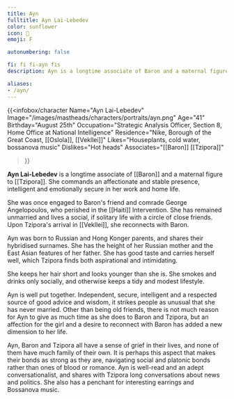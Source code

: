 ```yaml
---
title: Ayn
fulltitle: Ayn Lai-Lebedev
color: sunflower
icon: 🥀
emoji: F

autonumbering: false

fi: fi fi-ayn fis
description: Ayn is a longtime associate of Baron and a maternal figure to Tzipora. She commands an affectionate and stable presence, intelligent and patient in her work and home life.

aliases:
- /ayn/
---
```

{{<infobox/character
	Name="Ayn Lai-Lebedev"
    Image="/images/mastheads/characters/portraits/ayn.png"
    Age="41"
    Birthday="August 25th"
	Occupation="Strategic Analysis Officer, Section 8, Home Office at National Intelligence"
	Residence="Nike, Borough of the Great Coast, [[Oslola]], [[Vekllei]]"
    Likes="Houseplants, cold water, bossanova music"
    Dislikes="Hot heads"
    Associates="[[Baron]] [[Tzipora]]"
>}}

**Ayn Lai-Lebedev** is a longtime associate of [[Baron]] and a maternal figure to [[Tzipora]]. She commands an affectionate and stable presence, intelligent and emotionally secure in her work and home life.

She was once engaged to Baron's friend and comrade George Angelopoulos, who perished in the [[Haiti]] Intervention. She has remained unmarried and lives a social, if solitary life with a circle of close friends. Upon Tzipora's arrival in [[Vekllei]], she reconnects with Baron.

Ayn was born to Russian and Hong Konger parents, and shares their hybridised surnames. She has the height of her Russian mother and the East Asian features of her father. She has good taste and carries herself well, which Tzipora finds both aspirational and intimidating.

She keeps her hair short and looks younger than she is. She smokes and drinks only socially, and otherwise keeps a tidy and modest lifestyle.

Ayn is well put together. Independent, secure, intelligent and a respected source of good advice and wisdom, it strikes people as unusual that she has never married. Other than being old friends, there is not much reason for Ayn to give as much time as she does to Baron and Tzipora, but an affection for the girl and a desire to reconnect with Baron has added a new dimension to her life.

Ayn, Baron and Tzipora all have a sense of grief in their lives, and none of them have much family of their own. It is perhaps this aspect that makes their bonds as strong as they are, navigating social and platonic bonds rather than ones of blood or romance. Ayn is well-read and an adept conversationalist, and shares with Tzipora long conversations about news and politics. She also has a penchant for interesting earrings and Bossanova music.